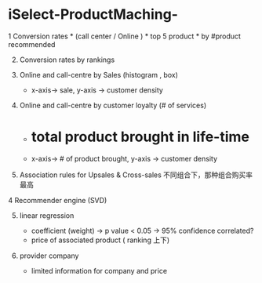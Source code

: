 # iSelect-ProductMaching-

1  Conversion rates 
	* (call center / Online )
	* top 5 product 
	* by #product recommended 

2. Conversion rates by rankings


3. Online and call-centre by Sales (histogram , box)
	* x-axis-> sale, y-axis -> customer density 

4. Online and call-centre by customer loyalty (# of services)
	* # total product brought in life-time 
	* x-axis-> # of product brought, y-axis -> customer density  

5. Association rules for Upsales & Cross-sales
	不同组合下，那种组合购买率最高

4 Recommender engine (SVD)


5. linear regression 
	* coefficient (weight) -> p value < 0.05 -> 95% confidence correlated? 
	* price of associated product ( ranking 上下)

6. provider company  
	* limited information for company and price 


